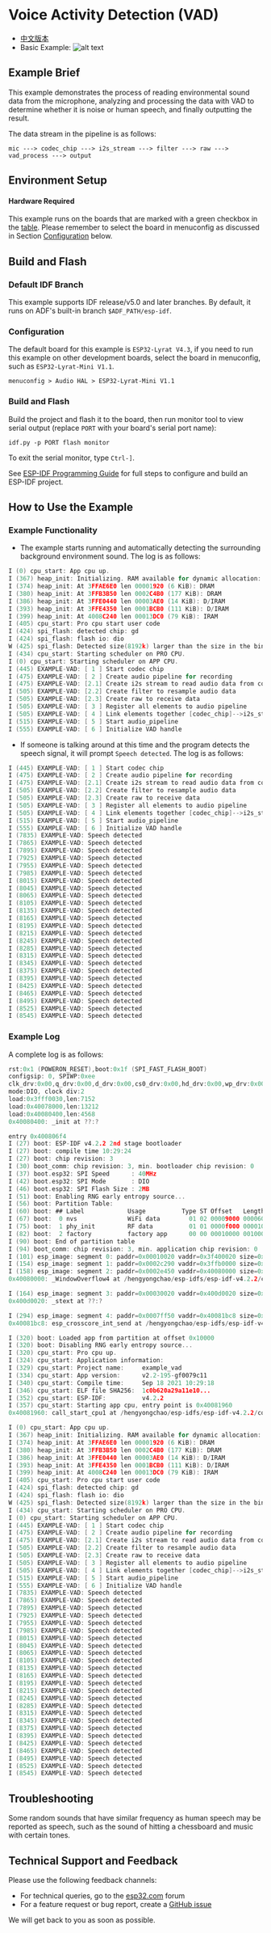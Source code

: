 ﻿# Voice Activity Detection (VAD)

- [中文版本](./README_CN.md)
- Basic Example: ![alt text](../../../docs/_static/level_basic.png "Basic Example")


## Example Brief

This example demonstrates the process of reading environmental sound data from the microphone, analyzing and processing the data with VAD to determine whether it is noise or human speech, and finally outputting the result.

The data stream in the pipeline is as follows:

```
mic ---> codec_chip ---> i2s_stream ---> filter ---> raw ---> vad_process ---> output
```


## Environment Setup


#### Hardware Required

This example runs on the boards that are marked with a green checkbox in the [table](../../README.md#compatibility-of-examples-with-espressif-audio-boards). Please remember to select the board in menuconfig as discussed in Section [Configuration](#configuration) below.


## Build and Flash


### Default IDF Branch

This example supports IDF release/v5.0 and later branches. By default, it runs on ADF's built-in branch `$ADF_PATH/esp-idf`.


### Configuration

The default board for this example is `ESP32-Lyrat V4.3`, if you need to run this example on other development boards, select the board in menuconfig, such as `ESP32-Lyrat-Mini V1.1`.

```
menuconfig > Audio HAL > ESP32-Lyrat-Mini V1.1
```


### Build and Flash

Build the project and flash it to the board, then run monitor tool to view serial output (replace `PORT` with your board's serial port name):

```
idf.py -p PORT flash monitor
```

To exit the serial monitor, type ``Ctrl-]``.

See [ESP-IDF Programming Guide](https://docs.espressif.com/projects/esp-idf/en/release-v5.3/esp32/index.html) for full steps to configure and build an ESP-IDF project.


## How to Use the Example


### Example Functionality

- The example starts running and automatically detecting the surrounding background environment sound. The log is as follows:

```c
I (0) cpu_start: App cpu up.
I (367) heap_init: Initializing. RAM available for dynamic allocation:
I (374) heap_init: At 3FFAE6E0 len 00001920 (6 KiB): DRAM
I (380) heap_init: At 3FFB3B50 len 0002C4B0 (177 KiB): DRAM
I (386) heap_init: At 3FFE0440 len 00003AE0 (14 KiB): D/IRAM
I (393) heap_init: At 3FFE4350 len 0001BCB0 (111 KiB): D/IRAM
I (399) heap_init: At 4008C240 len 00013DC0 (79 KiB): IRAM
I (405) cpu_start: Pro cpu start user code
I (424) spi_flash: detected chip: gd
I (424) spi_flash: flash io: dio
W (425) spi_flash: Detected size(8192k) larger than the size in the binary image header(2048k). Using the size in the binary image header.
I (434) cpu_start: Starting scheduler on PRO CPU.
I (0) cpu_start: Starting scheduler on APP CPU.
I (445) EXAMPLE-VAD: [ 1 ] Start codec chip
I (475) EXAMPLE-VAD: [ 2 ] Create audio pipeline for recording
I (475) EXAMPLE-VAD: [2.1] Create i2s stream to read audio data from codec chip
I (505) EXAMPLE-VAD: [2.2] Create filter to resample audio data
I (505) EXAMPLE-VAD: [2.3] Create raw to receive data
I (505) EXAMPLE-VAD: [ 3 ] Register all elements to audio pipeline
I (505) EXAMPLE-VAD: [ 4 ] Link elements together [codec_chip]-->i2s_stream-->filter-->raw-->[VAD]
I (515) EXAMPLE-VAD: [ 5 ] Start audio_pipeline
I (555) EXAMPLE-VAD: [ 6 ] Initialize VAD handle

```

- If someone is talking around at this time and the program detects the speech signal, it will prompt `Speech detected`. The log is as follows:

```c
I (445) EXAMPLE-VAD: [ 1 ] Start codec chip
I (475) EXAMPLE-VAD: [ 2 ] Create audio pipeline for recording
I (475) EXAMPLE-VAD: [2.1] Create i2s stream to read audio data from codec chip
I (505) EXAMPLE-VAD: [2.2] Create filter to resample audio data
I (505) EXAMPLE-VAD: [2.3] Create raw to receive data
I (505) EXAMPLE-VAD: [ 3 ] Register all elements to audio pipeline
I (505) EXAMPLE-VAD: [ 4 ] Link elements together [codec_chip]-->i2s_stream-->filter-->raw-->[VAD]
I (515) EXAMPLE-VAD: [ 5 ] Start audio_pipeline
I (555) EXAMPLE-VAD: [ 6 ] Initialize VAD handle
I (7835) EXAMPLE-VAD: Speech detected
I (7865) EXAMPLE-VAD: Speech detected
I (7895) EXAMPLE-VAD: Speech detected
I (7925) EXAMPLE-VAD: Speech detected
I (7955) EXAMPLE-VAD: Speech detected
I (7985) EXAMPLE-VAD: Speech detected
I (8015) EXAMPLE-VAD: Speech detected
I (8045) EXAMPLE-VAD: Speech detected
I (8065) EXAMPLE-VAD: Speech detected
I (8105) EXAMPLE-VAD: Speech detected
I (8135) EXAMPLE-VAD: Speech detected
I (8165) EXAMPLE-VAD: Speech detected
I (8195) EXAMPLE-VAD: Speech detected
I (8215) EXAMPLE-VAD: Speech detected
I (8245) EXAMPLE-VAD: Speech detected
I (8285) EXAMPLE-VAD: Speech detected
I (8315) EXAMPLE-VAD: Speech detected
I (8345) EXAMPLE-VAD: Speech detected
I (8375) EXAMPLE-VAD: Speech detected
I (8395) EXAMPLE-VAD: Speech detected
I (8425) EXAMPLE-VAD: Speech detected
I (8465) EXAMPLE-VAD: Speech detected
I (8495) EXAMPLE-VAD: Speech detected
I (8525) EXAMPLE-VAD: Speech detected
I (8545) EXAMPLE-VAD: Speech detected

```


### Example Log

A complete log is as follows:

```c
rst:0x1 (POWERON_RESET),boot:0x1f (SPI_FAST_FLASH_BOOT)
configsip: 0, SPIWP:0xee
clk_drv:0x00,q_drv:0x00,d_drv:0x00,cs0_drv:0x00,hd_drv:0x00,wp_drv:0x00
mode:DIO, clock div:2
load:0x3fff0030,len:7152
load:0x40078000,len:13212
load:0x40080400,len:4568
0x40080400: _init at ??:?

entry 0x400806f4
I (27) boot: ESP-IDF v4.2.2 2nd stage bootloader
I (27) boot: compile time 10:29:24
I (27) boot: chip revision: 3
I (30) boot_comm: chip revision: 3, min. bootloader chip revision: 0
I (37) boot.esp32: SPI Speed      : 40MHz
I (42) boot.esp32: SPI Mode       : DIO
I (46) boot.esp32: SPI Flash Size : 2MB
I (51) boot: Enabling RNG early entropy source...
I (56) boot: Partition Table:
I (60) boot: ## Label            Usage          Type ST Offset   Length
I (67) boot:  0 nvs              WiFi data        01 02 00009000 00006000
I (75) boot:  1 phy_init         RF data          01 01 0000f000 00001000
I (82) boot:  2 factory          factory app      00 00 00010000 00100000
I (90) boot: End of partition table
I (94) boot_comm: chip revision: 3, min. application chip revision: 0
I (101) esp_image: segment 0: paddr=0x00010020 vaddr=0x3f400020 size=0x1c268 (115304) map
I (154) esp_image: segment 1: paddr=0x0002c290 vaddr=0x3ffb0000 size=0x021b8 (  8632) load
I (158) esp_image: segment 2: paddr=0x0002e450 vaddr=0x40080000 size=0x01bc8 (  7112) load
0x40080000: _WindowOverflow4 at /hengyongchao/esp-idfs/esp-idf-v4.2.2/components/freertos/xtensa/xtensa_vectors.S:1730

I (164) esp_image: segment 3: paddr=0x00030020 vaddr=0x400d0020 size=0x4ff28 (327464) map
0x400d0020: _stext at ??:?

I (294) esp_image: segment 4: paddr=0x0007ff50 vaddr=0x40081bc8 size=0x0a678 ( 42616) load
0x40081bc8: esp_crosscore_int_send at /hengyongchao/esp-idfs/esp-idf-v4.2.2/components/esp32/crosscore_int.c:109

I (320) boot: Loaded app from partition at offset 0x10000
I (320) boot: Disabling RNG early entropy source...
I (320) cpu_start: Pro cpu up.
I (324) cpu_start: Application information:
I (329) cpu_start: Project name:     example_vad
I (334) cpu_start: App version:      v2.2-195-gf0079c11
I (340) cpu_start: Compile time:     Sep 18 2021 10:29:18
I (346) cpu_start: ELF file SHA256:  1c0b620a29a11e10...
I (352) cpu_start: ESP-IDF:          v4.2.2
I (357) cpu_start: Starting app cpu, entry point is 0x40081960
0x40081960: call_start_cpu1 at /hengyongchao/esp-idfs/esp-idf-v4.2.2/components/esp32/cpu_start.c:287

I (0) cpu_start: App cpu up.
I (367) heap_init: Initializing. RAM available for dynamic allocation:
I (374) heap_init: At 3FFAE6E0 len 00001920 (6 KiB): DRAM
I (380) heap_init: At 3FFB3B50 len 0002C4B0 (177 KiB): DRAM
I (386) heap_init: At 3FFE0440 len 00003AE0 (14 KiB): D/IRAM
I (393) heap_init: At 3FFE4350 len 0001BCB0 (111 KiB): D/IRAM
I (399) heap_init: At 4008C240 len 00013DC0 (79 KiB): IRAM
I (405) cpu_start: Pro cpu start user code
I (424) spi_flash: detected chip: gd
I (424) spi_flash: flash io: dio
W (425) spi_flash: Detected size(8192k) larger than the size in the binary image header(2048k). Using the size in the binary image header.
I (434) cpu_start: Starting scheduler on PRO CPU.
I (0) cpu_start: Starting scheduler on APP CPU.
I (445) EXAMPLE-VAD: [ 1 ] Start codec chip
I (475) EXAMPLE-VAD: [ 2 ] Create audio pipeline for recording
I (475) EXAMPLE-VAD: [2.1] Create i2s stream to read audio data from codec chip
I (505) EXAMPLE-VAD: [2.2] Create filter to resample audio data
I (505) EXAMPLE-VAD: [2.3] Create raw to receive data
I (505) EXAMPLE-VAD: [ 3 ] Register all elements to audio pipeline
I (505) EXAMPLE-VAD: [ 4 ] Link elements together [codec_chip]-->i2s_stream-->filter-->raw-->[VAD]
I (515) EXAMPLE-VAD: [ 5 ] Start audio_pipeline
I (555) EXAMPLE-VAD: [ 6 ] Initialize VAD handle
I (7835) EXAMPLE-VAD: Speech detected
I (7865) EXAMPLE-VAD: Speech detected
I (7895) EXAMPLE-VAD: Speech detected
I (7925) EXAMPLE-VAD: Speech detected
I (7955) EXAMPLE-VAD: Speech detected
I (7985) EXAMPLE-VAD: Speech detected
I (8015) EXAMPLE-VAD: Speech detected
I (8045) EXAMPLE-VAD: Speech detected
I (8065) EXAMPLE-VAD: Speech detected
I (8105) EXAMPLE-VAD: Speech detected
I (8135) EXAMPLE-VAD: Speech detected
I (8165) EXAMPLE-VAD: Speech detected
I (8195) EXAMPLE-VAD: Speech detected
I (8215) EXAMPLE-VAD: Speech detected
I (8245) EXAMPLE-VAD: Speech detected
I (8285) EXAMPLE-VAD: Speech detected
I (8315) EXAMPLE-VAD: Speech detected
I (8345) EXAMPLE-VAD: Speech detected
I (8375) EXAMPLE-VAD: Speech detected
I (8395) EXAMPLE-VAD: Speech detected
I (8425) EXAMPLE-VAD: Speech detected
I (8465) EXAMPLE-VAD: Speech detected
I (8495) EXAMPLE-VAD: Speech detected
I (8525) EXAMPLE-VAD: Speech detected
I (8545) EXAMPLE-VAD: Speech detected
```

## Troubleshooting

Some random sounds that have similar frequency as human speech may be reported as speech, such as the sound of hitting a chessboard and music with certain tones.


## Technical Support and Feedback

Please use the following feedback channels:

* For technical queries, go to the [esp32.com](https://esp32.com/viewforum.php?f=20) forum
* For a feature request or bug report, create a [GitHub issue](https://github.com/espressif/esp-adf/issues)

We will get back to you as soon as possible.
